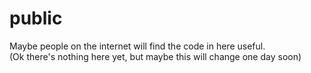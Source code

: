 # public
Maybe people on the internet will find the code in here useful.  
(Ok there's nothing here yet, but maybe this will change one day soon)

